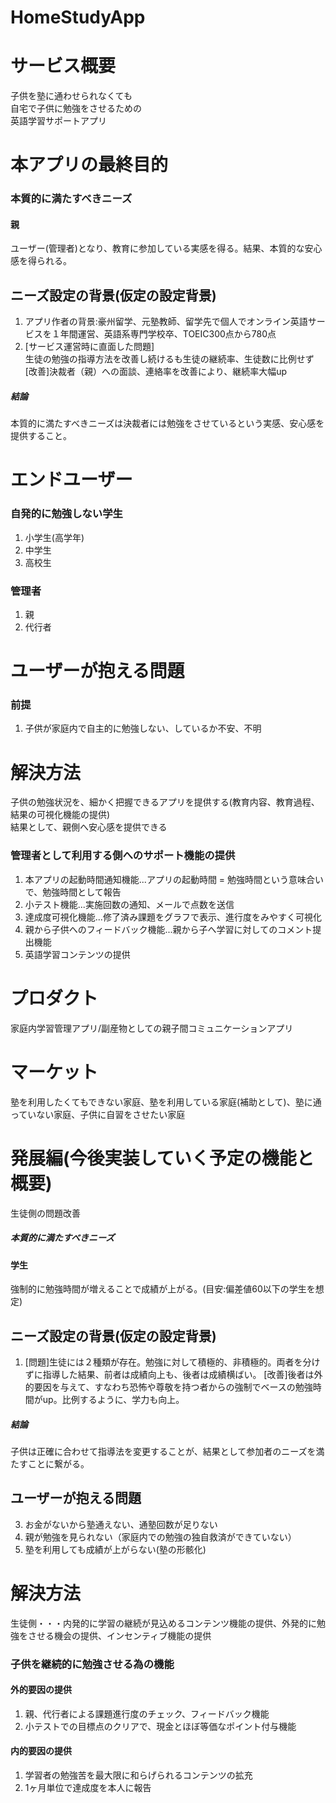 # HomeStudyApp

# サービス概要
子供を塾に通わせられなくても  
自宅で子供に勉強をさせるための  
英語学習サポートアプリ  

# 本アプリの最終目的  
### 本質的に満たすべきニーズ
#### 親  
ユーザー(管理者)となり、教育に参加している実感を得る。結果、本質的な安心感を得られる。

## ニーズ設定の背景(仮定の設定背景)
1. アプリ作者の背景:豪州留学、元塾教師、留学先で個人でオンライン英語サービスを１年間運営、英語系専門学校卒、TOEIC300点から780点  
2. [サービス運営時に直面した問題]  
  生徒の勉強の指導方法を改善し続けるも生徒の継続率、生徒数に比例せず  
  [改善]決裁者（親）への面談、連絡率を改善により、継続率大幅up  
##### 結論
本質的に満たすべきニーズは決裁者には勉強をさせているという実感、安心感を提供すること。  
# エンドユーザー
### 自発的に勉強しない学生  
1. 小学生(高学年)
2. 中学生
3. 高校生
### 管理者
1. 親  
2. 代行者

# ユーザーが抱える問題
### 前提
1. 子供が家庭内で自主的に勉強しない、しているか不安、不明  

# 解決方法  
子供の勉強状況を、細かく把握できるアプリを提供する(教育内容、教育過程、結果の可視化機能の提供)  
結果として、親側へ安心感を提供できる
### 管理者として利用する側へのサポート機能の提供
1. 本アプリの起動時間通知機能...アプリの起動時間 = 勉強時間という意味合いで、勉強時間として報告  
2. 小テスト機能...実施回数の通知、メールで点数を送信  
3. 達成度可視化機能...修了済み課題をグラフで表示、進行度をみやすく可視化  
4. 親から子供へのフィードバック機能...親から子へ学習に対してのコメント提出機能  
5. 英語学習コンテンツの提供

# プロダクト
家庭内学習管理アプリ/副産物としての親子間コミュニケーションアプリ  
# マーケット
塾を利用したくてもできない家庭、塾を利用している家庭(補助として)、塾に通っていない家庭、子供に自習をさせたい家庭


# 発展編(今後実装していく予定の機能と概要)
生徒側の問題改善

##### 本質的に満たすべきニーズ
#### 学生
強制的に勉強時間が増えることで成績が上がる。(目安:偏差値60以下の学生を想定)  

## ニーズ設定の背景(仮定の設定背景)
1. [問題]生徒には２種類が存在。勉強に対して積極的、非積極的。両者を分けずに指導した結果、前者は成績向上も、後者は成績横ばい。  [改善]後者は外的要因を与えて、すなわち恐怖や尊敬を持つ者からの強制でベースの勉強時間がup。比例するように、学力も向上。  

##### 結論
子供は正確に合わせて指導法を変更することが、結果として参加者のニーズを満たすことに繋がる。  

## ユーザーが抱える問題
3. お金がないから塾通えない、通塾回数が足りない  
4. 親が勉強を見られない（家庭内での勉強の独自救済ができていない）  
5. 塾を利用しても成績が上がらない(塾の形骸化)  

# 解決方法  
生徒側・・・内発的に学習の継続が見込めるコンテンツ機能の提供、外発的に勉強をさせる機会の提供、インセンティブ機能の提供  

### 子供を継続的に勉強させる為の機能
#### 外的要因の提供
1. 親、代行者による課題進行度のチェック、フィードバック機能
2. 小テストでの目標点のクリアで、現金とほぼ等価なポイント付与機能
#### 内的要因の提供
1. 学習者の勉強苦を最大限に和らげられるコンテンツの拡充
2. 1ヶ月単位で達成度を本人に報告  
